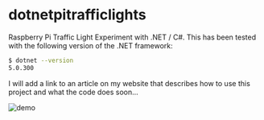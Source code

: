 # dotnetpitrafficlights

Raspberry Pi Traffic Light Experiment with .NET / C#.  This has been tested with the following version of the .NET framework:

```bash
$ dotnet --version
5.0.300
```

I will add a link to an article on my website that describes how to use this project and what the code does soon...

![demo](demo.gif)